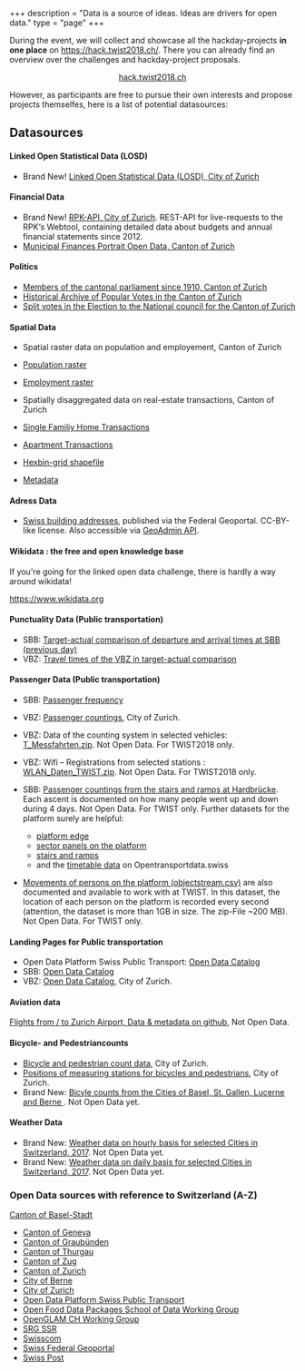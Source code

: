 +++
description = "Data is a source of ideas. Ideas are drivers for open data."
type = "page"
+++

During the event, we will collect and showcase all the hackday-projects __in one place__ on https://hack.twist2018.ch/. There you can already find an overview over the challenges and hackday-project proposals.

<center><a target="_blank" href="https://hack.twist2018.ch/" class="button back alt2">hack.twist2018.ch </a></center>

However, as participants are free to pursue their own interests and propose projects themselfes, here is a list of potential datasources:

## Datasources

#### Linked Open Statistical Data (LOSD)
- Brand New! [Linked Open Statistical Data (LOSD), City of Zurich](https://data.stadt-zuerich.ch/dataset/stadt_zuerich_losd)

#### Financial Data
- Brand New! [RPK-API, City of Zurich](https://data.stadt-zuerich.ch/dataset/fd_rpktool). REST-API for live-requests to the RPK‘s Webtool, containing detailed data about budgets and annual financial statements since 2012.
- [Municipal Finances Portrait Open Data, Canton of Zurich](https://opendata.swiss/de/organization/statistisches-amt-kanton-zuerich?groups=finances)

#### Politics
- [Members of the cantonal parliament since 1910, Canton of Zurich](https://wahlen-abstimmungen.zh.ch/internet/justiz_inneres/wahlen-abstimmungen/de/wahlen/krdaten_staatsarchiv/datenexporthinweise.html)
- [Historical Archive of Popular Votes in the Canton of Zurich](https://opendata.swiss/de/dataset/abstimmungsarchiv-des-kantons-zurich)
- [Split votes in the Election to the National council for the Canton of Zurich](https://wahlen-abstimmungen.zh.ch/internet/justiz_inneres/wahlen-abstimmungen/de/wahlen/wahlarchiv/nr_archiv/nationalratswahl2015/statistik-analyse/panaschierstatistik.html)

#### Spatial Data
- Spatial raster data on population and employement, Canton of Zurich
 - [Population raster](https://www.web.statistik.zh.ch/twist/population_raster_ha.csv)
 - [Employment raster](https://www.web.statistik.zh.ch/twist/empl_raster_ha.csv)

- Spatially disaggregated data on real-estate transactions, Canton of Zurich
 - [Single Familiy Home Transactions](https://www.web.statistik.zh.ch/twist/total_dataset_efh_en.csv)
 - [Apartment Transactions](https://www.web.statistik.zh.ch/twist/total_dataset_STW_en.csv)
 - [Hexbin-grid shapefile](https://www.web.statistik.zh.ch/twist/Hexbins_1sqkm.zip)
 - [Metadata](https://www.web.statistik.zh.ch/twist/Data_description.pdf)

#### Adress Data
 - [Swiss building addresses](https://data.geo.admin.ch/ch.bfs.gebaeude_wohnungs_register/), published via the Federal Geoportal. CC-BY-like license. Also accessible via [GeoAdmin API](http://api3.geo.admin.ch/services/sdiservices.html#search). 

#### Wikidata : the free and open knowledge base

If you're going for the linked open data challenge, there is hardly a way around wikidata!

https://www.wikidata.org

#### Punctuality Data (Public transportation)

- SBB: [Target-actual comparison of departure and arrival times at SBB (previous day)](https://data.sbb.ch/explore/dataset/ist-daten-sbb/)
- VBZ: [Travel times of the VBZ in target-actual comparison](https://data.stadt-zuerich.ch/dataset/vbz-fahrzeiten-ogd)

#### Passenger Data (Public transportation)

- SBB: [Passenger frequency](https://data.sbb.ch/explore/dataset/passagierfrequenz/)
- VBZ: [Passenger countings](https://data.stadt-zuerich.ch/dataset/vbz-fahrgastzahlen-ogd), City of Zurich.

- VBZ: Data of the counting system in selected vehicles: [T_Messfahrten.zip](http://statistik.stadt-zuerich.ch/modules/twist2018/vbz/T_Messfahrten.zip). Not Open Data. For TWIST2018 only.
- VBZ: Wifi – Registrations from selected stations : [WLAN_Daten_TWIST.zip](http://statistik.stadt-zuerich.ch/modules/twist2018/vbz/WLAN_Daten_TWIST.zip). Not Open Data. For TWIST2018 only.

- SBB: [Passenger countings from the stairs and ramps at Hardbrücke](https://data.sbb.ch/explore/dataset/twist-anzahl-personen-pro-aufgang). Each ascent is documented on how many people went up and down during 4 days. Not Open Data. For TWIST only. Further datasets for the platform surely are helpful:
  - [platform edge](https://data.sbb.ch/explore/dataset/perronkante/table/?refine.bps=ZHDB) 
  - [sector panels on the platform](https://data.sbb.ch/explore/dataset/sektortafel/table/?q=zhdb)
  - [stairs and ramps](https://data.sbb.ch/explore/dataset/rampe-treppe/table/?q=zh&refine.bps=ZHDB&location=18,47.38517,8.51704&basemap=128b5a)
  - and the [timetable data](https://opentransportdata.swiss/search?q=fahrplan) on Opentransportdata.swiss

- [Movements of persons on the platform (objectstream.csv)](http://statistik.stadt-zuerich.ch/modules/twist2018/sbb/objectstream.zip) are also documented and available to work with at TWIST. In this dataset, the location of each person on the platform is recorded every second (attention, the dataset is more than 1GB in size. The zip-File ~200 MB). Not Open Data. For TWIST only.


#### Landing Pages for Public transportation

- Open Data Platform Swiss Public Transport: [Open Data Catalog](https://opentransportdata.swiss/en/)
- SBB:  [Open Data Catalog](https://data.sbb.ch/explore/?sort=modified)
- VBZ: [Open Data Catalog](https://data.stadt-zuerich.ch/dataset?q=tags%3Dvbz&tags=vbz), City of Zurich.

#### Aviation data
[Flights from / to Zurich Airport, Data & metadata on github](https://github.com/tlorusso/twist_zrh), Not Open Data.

#### Bicycle- and Pedestriancounts

- [Bicycle and pedestrian count data](https://data.stadt-zuerich.ch/dataset/verkehrszaehlungen-werte-fussgaenger-velo), City of Zurich.
- [Positions of measuring stations for bicycles and pedestrians](https://data.stadt-zuerich.ch/dataset/verkehrszaehlungen-standorte-velo-fussgaenger), City of Zurich.
- Brand New: [Bicyle counts from the Cities of Basel, St. Gallen, Lucerne and Berne ](http://statistik.stadt-zuerich.ch/modules/twist2018/swiss_cities_bicycle_countings.zip). Not Open Data yet.


#### Weather Data
- Brand New: [Weather data on hourly basis for selected Cities in Switzerland, 2017](http://statistik.stadt-zuerich.ch/modules/twist2018/meteoswiss/meteoswiss_weatherdata_hourly_cities_2017.zip). Not Open Data yet.
- Brand New: [Weather data on daily basis for selected Cities in Switzerland, 2017](http://statistik.stadt-zuerich.ch/modules/twist2018/meteoswiss/meteoswiss_weatherdata_daily_cities_2017.zip). Not Open Data yet.

### Open Data sources with reference to Switzerland (A-Z)
[Canton of Basel-Stadt](http://www.staatskanzlei.bs.ch/oeffentlichkeitsprinzip/ogd/datenkatalog.html)
- [Canton of Geneva](https://opendata.swiss/de/organization/canton-geneve?q=organization%3A%28administration-cantonale-geneve+OR+sitg-systeme-dinformation-du-territoire-a-geneve%29&sort=score+desc%2C+metadata_modified+desc)
- [Canton of Graubünden](https://opendata.swiss/de/organization/kanton-graubuenden)
- [Canton of Thurgau](https://ogd.tg.ch/datenkatalog.html/6965)
- [Canton of Zug](https://opendata.swiss/de/organization/kanton-zug)
- [Canton of Zurich](https://opendata.swiss/de/organization/kanton-zuerich)
- [City of Berne](https://opendata.swiss/de/organization/stadt-bern)
- [City of Zurich](https://data.stadt-zuerich.ch/)
- [Open Data Platform Swiss Public Transport](https://opentransportdata.swiss/)
- [Open Food Data Packages School of Data Working Group](http://openfood.schoolofdata.ch/)
- [OpenGLAM CH Working Group](https://opendata.swiss/de/organization/openglam)
- [SRG SSR](https://opendata.swiss/de/organization/schweizer-radio-und-fernsehen-srg)
- [Swisscom](https://opendata.swisscom.com/explore/?sort=title&refine.language=de)
- [Swiss Federal Geoportal](http://www.geo.admin.ch/internet/geoportal/de/home/services.html)
- [Swiss Post](https://swisspost.opendatasoft.com/explore/?sort=modified)




